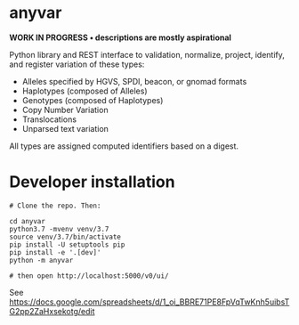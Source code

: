 # anyvar

**WORK IN PROGRESS • descriptions are mostly aspirational**

Python library and REST interface to validation, normalize, project,
identify, and register variation of these types:

* Alleles specified by HGVS, SPDI, beacon, or gnomad formats
* Haplotypes (composed of Alleles)
* Genotypes (composed of Haplotypes)
* Copy Number Variation
* Translocations
* Unparsed text variation

All types are assigned computed identifiers based on a digest.



# Developer installation

```
# Clone the repo. Then:

cd anyvar
python3.7 -mvenv venv/3.7
source venv/3.7/bin/activate
pip install -U setuptools pip
pip install -e '.[dev]'
python -m anyvar

# then open http://localhost:5000/v0/ui/
```


See https://docs.google.com/spreadsheets/d/1_oi_BBRE71PE8FpVqTwKnh5uibsTG2pp2ZaHxsekotg/edit
